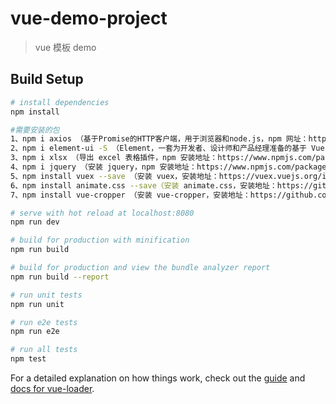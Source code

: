 # vue-demo-project

> vue 模板 demo

## Build Setup

``` bash
# install dependencies
npm install

#需要安装的包
1、npm i axios （基于Promise的HTTP客户端，用于浏览器和node.js，npm 网址：https://www.npmjs.com/package/axios）
2、npm i element-ui -S （Element，一套为开发者、设计师和产品经理准备的基于 Vue 2.0 的桌面端组件库，官网：https://element.eleme.io/#/zh-CN）
3、npm i xlsx （导出 excel 表格插件，npm 安装地址：https://www.npmjs.com/package/xlsx）
4、npm i jquery （安装 jquery，npm 安装地址：https://www.npmjs.com/package/jquery）
5、npm install vuex --save （安装 vuex，安装地址：https://vuex.vuejs.org/installation.html）
6、npm install animate.css --save（安装 animate.css，安装地址：https://github.com/daneden/animate.css）
7、npm install vue-cropper （安装 vue-cropper，安装地址：https://github.com/xyxiao001/vue-cropper）

# serve with hot reload at localhost:8080
npm run dev

# build for production with minification
npm run build

# build for production and view the bundle analyzer report
npm run build --report

# run unit tests
npm run unit

# run e2e tests
npm run e2e

# run all tests
npm test
```

For a detailed explanation on how things work, check out the [guide](http://vuejs-templates.github.io/webpack/) and [docs for vue-loader](http://vuejs.github.io/vue-loader).

